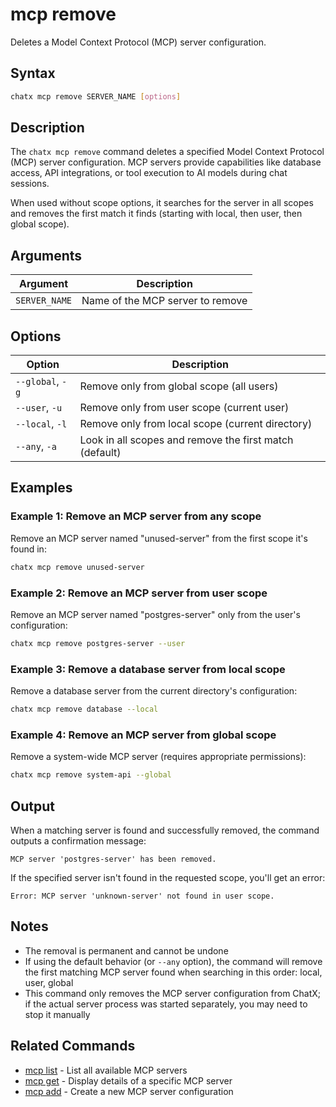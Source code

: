 # mcp remove

Deletes a Model Context Protocol (MCP) server configuration.

## Syntax

```bash
chatx mcp remove SERVER_NAME [options]
```

## Description

The `chatx mcp remove` command deletes a specified Model Context Protocol (MCP) server configuration. MCP servers provide capabilities like database access, API integrations, or tool execution to AI models during chat sessions.

When used without scope options, it searches for the server in all scopes and removes the first match it finds (starting with local, then user, then global scope).

## Arguments

| Argument | Description |
|----------|-------------|
| `SERVER_NAME` | Name of the MCP server to remove |

## Options

| Option | Description |
|--------|-------------|
| `--global`, `-g` | Remove only from global scope (all users) |
| `--user`, `-u` | Remove only from user scope (current user) |
| `--local`, `-l` | Remove only from local scope (current directory) |
| `--any`, `-a` | Look in all scopes and remove the first match (default) |

## Examples

### Example 1: Remove an MCP server from any scope

Remove an MCP server named "unused-server" from the first scope it's found in:

```bash
chatx mcp remove unused-server
```

### Example 2: Remove an MCP server from user scope

Remove an MCP server named "postgres-server" only from the user's configuration:

```bash
chatx mcp remove postgres-server --user
```

### Example 3: Remove a database server from local scope

Remove a database server from the current directory's configuration:

```bash
chatx mcp remove database --local
```

### Example 4: Remove an MCP server from global scope

Remove a system-wide MCP server (requires appropriate permissions):

```bash
chatx mcp remove system-api --global
```

## Output

When a matching server is found and successfully removed, the command outputs a confirmation message:

```
MCP server 'postgres-server' has been removed.
```

If the specified server isn't found in the requested scope, you'll get an error:

```
Error: MCP server 'unknown-server' not found in user scope.
```

## Notes

- The removal is permanent and cannot be undone
- If using the default behavior (or `--any` option), the command will remove the first matching MCP server found when searching in this order: local, user, global
- This command only removes the MCP server configuration from ChatX; if the actual server process was started separately, you may need to stop it manually

## Related Commands

- [mcp list](list.md) - List all available MCP servers
- [mcp get](get.md) - Display details of a specific MCP server
- [mcp add](add.md) - Create a new MCP server configuration